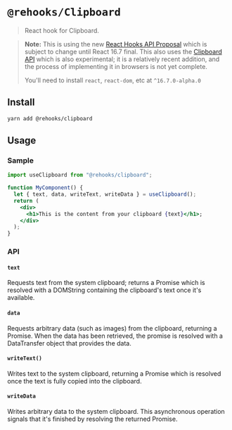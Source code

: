 # `@rehooks/Clipboard`

> React hook for Clipboard.

> **Note:** This is using the new [React Hooks API Proposal](https://reactjs.org/docs/hooks-intro.html)
> which is subject to change until React 16.7 final. This also uses the [Clipboard API](https://developer.mozilla.org/en-US/docs/Web/API/Clipboard) which is also experimental; it is a relatively
> recent addition, and the process of implementing it in browsers is not yet complete.
>
> You'll need to install `react`, `react-dom`, etc at `^16.7.0-alpha.0`

## Install

```sh
yarn add @rehooks/clipboard
```

## Usage

### Sample

```jsx
import useClipboard from "@rehooks/clipboard";

function MyComponent() {
  let { text, data, writeText, writeData } = useClipboard();
  return (
    <div>
      <h1>This is the content from your clipboard {text}</h1>;
    </div>
  );
}
```

### API

#### `text`

Requests text from the system clipboard; returns a Promise which is resolved with a DOMString containing the clipboard's text once it's available.

#### `data`

Requests arbitrary data (such as images) from the clipboard, returning a Promise. When the data has been retrieved, the promise is resolved with a DataTransfer object that provides the data.

#### `writeText()`

Writes text to the system clipboard, returning a Promise which is resolved once the text is fully copied into the clipboard.

#### `writeData`

Writes arbitrary data to the system clipboard. This asynchronous operation signals that it's finished by resolving the returned Promise.
